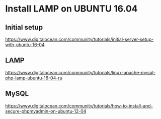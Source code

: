 # Install LAMP on UBUNTU 16.04
## Initial setup
https://www.digitalocean.com/community/tutorials/initial-server-setup-with-ubuntu-16-04
## LAMP
https://www.digitalocean.com/community/tutorials/linux-apache-mysql-php-lamp-ubuntu-16-04-ru
## MySQL
https://www.digitalocean.com/community/tutorials/how-to-install-and-secure-phpmyadmin-on-ubuntu-12-04